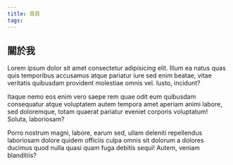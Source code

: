 ```yaml
---
title: 首頁
tags:
---
```


<h2>關於我</h2>

<p>
    Lorem ipsum dolor sit amet consectetur adipisicing elit. Illum ea natus quas quis temporibus accusamus atque
    pariatur iure sed enim beatae, vitae veritatis quibusdam provident molestiae omnis vel. Iusto, incidunt?
</p>

<p>
    Itaque nemo eos enim vero saepe rem quae odit eum quibusdam consequatur atque voluptatem autem tempora amet aperiam
    animi labore, sed doloremque, totam quaerat pariatur eveniet corporis voluptatum! Soluta, laboriosam?</p>

<p>
    Porro nostrum magni, labore, earum sed, ullam deleniti repellendus laboriosam dolore quidem officiis culpa omnis sit
    dolorum a dolores ducimus quod nulla quasi quam fuga debitis sequi! Autem, veniam blanditiis?</p>